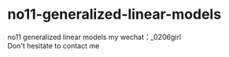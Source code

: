 # no11-generalized-linear-models
no11 generalized linear models my wechat：_0206girl Don't hesitate to contact me
